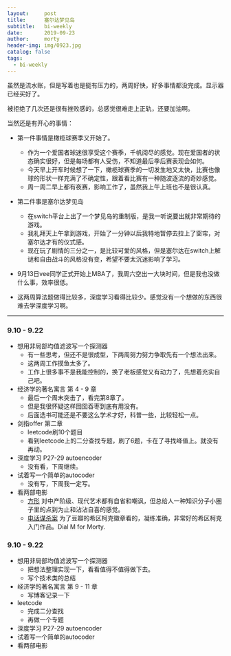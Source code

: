 ```yaml
---
layout:     post
title:      塞尔达梦见岛
subtitle:   bi-weekly
date:       2019-09-23
author:     morty
header-img: img/0923.jpg
catalog: false
tags:
  - bi-weekly
---
```

虽然是流水账，但是写着也是挺有压力的，两周好快，好多事情都没完成。显示器已经买好了。

被拒绝了几次还是很有挫败感的，总感觉很难走上正轨，还要加油啊。  

当然还是有开心的事情：  

- 第一件事情是橄榄球赛季又开始了。
  + 作为一个爱国者球迷很享受这个赛季，千帆阅尽的感觉。现在爱国者的状态确实很好，但是每场都有人受伤，不知道最后季后赛表现会如何。  
  + 今天早上开车时候想了一下，橄榄球赛季的一切发生地又太快，比赛也像球的形状一样充满了不确定性，跟着看比赛有一种随波逐流的奇妙感觉。  
  + 周一周二早上都有夜赛，影响工作了，虽然我上午上班也不是很认真。  

- 第二件事是塞尔达梦见岛
  + 在switch平台上出了一个梦见岛的重制版，是我一听说要出就非常期待的游戏。
  + 我礼拜天上午拿到游戏，开始了一分钟以后我特地暂停去拉上了窗帘，对塞尔达才有的仪式感。  
  + 现在玩了剧情的三分之一，是比较可爱的风格，但是塞尔达在switch上解谜和自由战斗的风格没有变，希望不要太沉迷影响了学习。 
- 9月13日vee同学正式开始上MBA了，我周六空出一大块时间，但是我也没做什么事，效率很低。  
- 这两周算法题做得比较多，深度学习看得比较少。感觉没有一个想做的东西很难去学深度学习啊。

***

### 9.10 - 9.22
- 想用非局部均值滤波写一个探测器  
  + 有一些思考，但还不是很成型，下两周努力努力争取先有一个想法出来。
  + 这两周工作摸鱼太多了。
  + 工作上很多事不是我能控制的，换了老板感觉又有动力了，先想着充实自己吧。
- 经济学的著名寓言 第 4 - 9 章
  + 最后一个周末突击了，看完第8章了。
  + 但是我很怀疑这样囫囵吞枣到底有用没有。
  + 后面选书可能还是不要这么学术才好，科普一些，比较轻松一点。
- 剑指offer 第二章
  + leetcode刷10个题目
  + 看到leetcode上的二分查找专题，刷了6题，卡在了寻找峰值上。就没有再动。
- 深度学习 P27-29 autoencoder
  + 没有看，下周继续。
- 试着写一个简单的autocoder
  + 没有写，下周我一定写。
- 看两部电影
  + [方形](https://movie.douban.com/subject/26610229/) 对中产阶级、现代艺术都有自省和嘲讽，但总给人一种知识分子小圈子里的点到为止和沾沾自喜的感觉。
  + [电话谋杀案](https://movie.douban.com/subject/1301231/) 为了豆瓣的希区柯克徽章看的，凝练准确，非常好的希区柯克入门作品。Dial M for Morty.     
### 9.10 - 9.22
- 想用非局部均值滤波写一个探测器
  + 把想法整理实现一下，看看值得不值得做下去。
  + 写个技术类的总结
- 经济学的著名寓言 第 9 - 11 章
  + 写博客记录一下
- leetcode 
  + 完成二分查找  
  + 再做一个专题  
- 深度学习 P27-29 autoencoder 
- 试着写一个简单的autocoder
- 看两部电影
